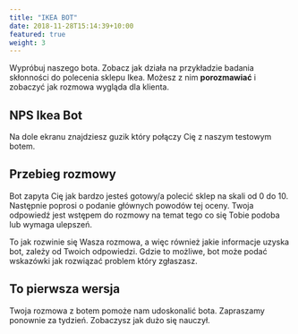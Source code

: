 ```yaml
---
title: "IKEA BOT"
date: 2018-11-28T15:14:39+10:00
featured: true
weight: 3
---
```


Wypróbuj naszego bota. Zobacz jak działa na przykładzie badania skłonności do polecenia sklepu Ikea. Możesz z nim **porozmawiać** i zobaczyć jak rozmowa wygląda dla klienta.

## NPS Ikea Bot
    
<div id="webchat"></div>
<script src="https://cdn.jsdelivr.net/npm/rasa-webchat/lib/index.min.js" type="text/javascript"></script>
Na dole ekranu znajdziesz guzik który połączy Cię z naszym testowym botem. 
<script>
  WebChat.default.init({
    selector: "#webchat",
        initPayload: "/przywitaj",
    inputTextFieldHint: "Napisz coś",
    socketUrl: "https://test.qans.pl",
    socketPath: "/socket.io/",
    title: "Rozmowa o Ikea",
    subtitle: "Twoje doświadczenia z tym sklepem",
    params: {"storage": "session"} // can be set to "local"  or "session". details in storage section.
  })
</script>

## Przebieg rozmowy

Bot zapyta Cię jak bardzo jesteś gotowy/a polecić sklep na skali od 0 do 10. 
Następnie poprosi o podanie głównych powodów tej oceny. 
Twoja odpowiedź jest wstępem do rozmowy na temat tego co się Tobie podoba lub wymaga ulepszeń.

To jak rozwinie się Wasza rozmowa, a więc również jakie informacje uzyska bot, zależy od Twoich odpowiedzi. Gdzie to możliwe, bot może podać wskazówki jak rozwiązać problem który zgłaszasz.  
    
## To pierwsza wersja 

Twoja rozmowa z botem pomoże nam udoskonalić bota. Zapraszamy ponownie za tydzień. 
Zobaczysz jak dużo się nauczył.





 

